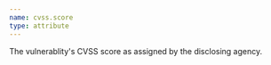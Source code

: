 ```yaml
---
name: cvss.score
type: attribute
---
```


The vulnerablity's CVSS score as assigned by the disclosing agency.
